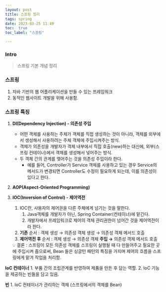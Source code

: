 ```yaml
---
layout: post
title: 스프링 정리
tags: spring
date: 2023-03-25 11:49
toc:  true
toc_label: "스프링"

---
```


### Intro
> 스프링 기본 개념 정리

### 스프링
1. 자바 기반의 웹 어플리케이션을 만들 수 있는 프레임워크
2. 동적인 웹사이트 개발을 위해 사용함.

### 스프링 특징 
1. **DI(Dependency Injection) - 의존성 주입**
    - 어떤 객체를 사용하는 주체가 객체를 직접 생성하는 것이 아니라, 객체를 외부에서 생성해서 사용하려는 주체 객체에 주입시켜주는 방식.
    - 객체가 의존성을 개발자가 객체 내부에서 직접 호출(new)하는 대신에, 외부(스프링 컨테이너)에서 객체를 생성해서 넣어주는 방식.
    - 두 객체 간의 관계를 맺어주는 것을 의존성 주입이라 한다.
        - 예를 들어, Controller가 Service 객체를 사용하고 있는 경우 Service의 메서드가 변경되면 Controller도 수정이 필요하게 되는데, 이를 의존성이 있다고 한다.
2. **AOP(Aspect-Oriented Programming)**
3. **IOC(Inversion of Control) - 제어역전**
    1. IOC란, 사용자의 제어권을 다른 주체에게 넘기는 것을 말한다.
        1. Java객체를 개발자가 아닌, Spring Container(컨테이너)에 맡긴다.
        2. 개발자에서 프레임워크로 제어의 객체 관리권한이 넘어간 것을 제어역전이라 한다.
    2. **기존** 순서 : 객체 생성 → 의존성 객체 생성 → 의존성 객체 메서드 호출
    3. **제어역전 후** 순서 : 객체 생성 → 의존성 객체 **주입 →** 의존성 객체 메서드 호출
    
    <aside>
    💡 결론 : 스프링이 모든 의존성 객체를 스프링이 실행될 때 다 만들어주고 필요한 곳에 주입시켜 줌으로써, Bean 들은 싱글턴 패턴의 특징을 가지며 제어의 흐름을 스프링에게 맡겨 작업을 처리함.
    </aside>
        
**IoC 컨테이너**
    1. 부품 간의 조립관계를 반영하여 제품을 만든 후 담는 역할.
    2. IoC 기능을 제공하는 빈들을 담고 있음.

**빈**
    1. IoC 컨테이너가 관리하는 객체 (스프링에서의 객체를 Bean)